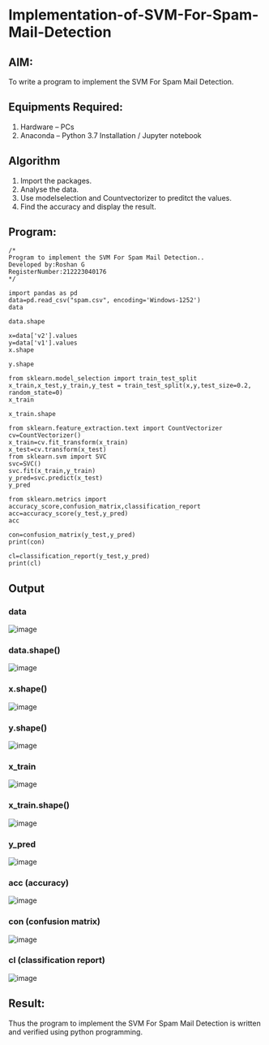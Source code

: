 # Implementation-of-SVM-For-Spam-Mail-Detection

## AIM:
To write a program to implement the SVM For Spam Mail Detection.

## Equipments Required:
1. Hardware – PCs
2. Anaconda – Python 3.7 Installation / Jupyter notebook

## Algorithm
1. Import the packages.
2. Analyse the data.
3. Use modelselection and Countvectorizer to preditct the values.
4. Find the accuracy and display the result.
## Program:
```
/*
Program to implement the SVM For Spam Mail Detection..
Developed by:Roshan G
RegisterNumber:212223040176
*/

import pandas as pd
data=pd.read_csv("spam.csv", encoding='Windows-1252')
data

data.shape

x=data['v2'].values
y=data['v1'].values
x.shape

y.shape

from sklearn.model_selection import train_test_split
x_train,x_test,y_train,y_test = train_test_split(x,y,test_size=0.2, random_state=0)
x_train

x_train.shape

from sklearn.feature_extraction.text import CountVectorizer
cv=CountVectorizer()
x_train=cv.fit_transform(x_train)
x_test=cv.transform(x_test)
from sklearn.svm import SVC
svc=SVC()
svc.fit(x_train,y_train)
y_pred=svc.predict(x_test)
y_pred

from sklearn.metrics import accuracy_score,confusion_matrix,classification_report
acc=accuracy_score(y_test,y_pred)
acc

con=confusion_matrix(y_test,y_pred)
print(con)

cl=classification_report(y_test,y_pred)
print(cl)
```



## Output

### data
![image](https://github.com/user-attachments/assets/f82ca49d-d5aa-4373-8b91-35d0e11c50eb)

### data.shape()
![image](https://github.com/user-attachments/assets/dde5ad86-af9a-4342-a5df-ba4533138ea1)

### x.shape()
![image](https://github.com/user-attachments/assets/970c307f-910f-4f97-af72-598528d4fe65)
### y.shape()
![image](https://github.com/user-attachments/assets/8dccaf8b-f13e-48b9-97d0-7f49508da9ac)
### x_train
![image](https://github.com/user-attachments/assets/7b3d22dc-4289-4eb5-8614-d15e80930218)
### x_train.shape()
![image](https://github.com/user-attachments/assets/18105c0f-6620-4e79-a241-74c0c8ad129c)
### y_pred
![image](https://github.com/user-attachments/assets/9faac5cf-92dc-4796-989e-ab09109eda9e)
### acc (accuracy)
![image](https://github.com/user-attachments/assets/26bdd6ed-3c7e-4861-b52a-a5489c1302d7)
### con (confusion matrix)
![image](https://github.com/user-attachments/assets/bc7d87f8-2d4e-44c6-b432-ba485c265491)

### cl (classification report)
![image](https://github.com/user-attachments/assets/f0625d7f-001e-4061-8307-f31ae4a13740)

## Result:
Thus the program to implement the SVM For Spam Mail Detection is written and verified using python programming.
